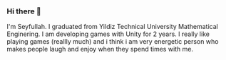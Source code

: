 ### Hi there 👋
I'm Seyfullah. I graduated from Yildiz Technical University Mathematical Enginering. I am developing games with Unity for 2 years. I really like playing games (reallly much) and i think i am very energetic person who makes people laugh and enjoy when they spend times with me.
